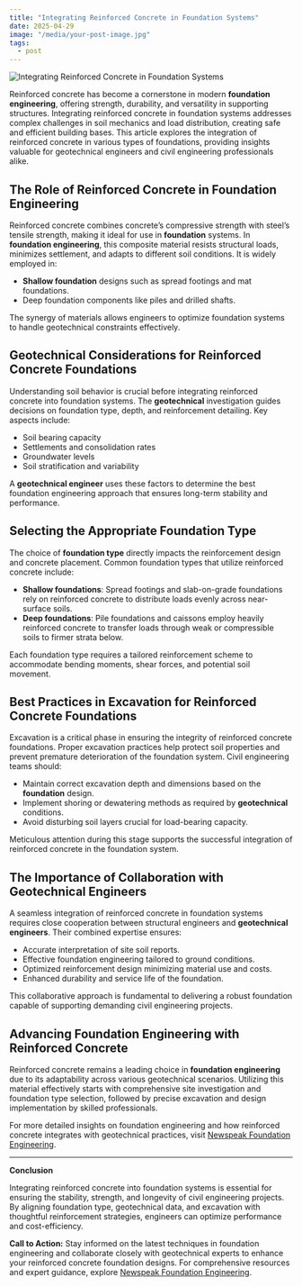 ```yaml
---
title: "Integrating Reinforced Concrete in Foundation Systems"
date: 2025-04-29
image: "/media/your-post-image.jpg"
tags:
  - post
---
```


![Integrating Reinforced Concrete in Foundation Systems](/media/your-post-image.jpg)

Reinforced concrete has become a cornerstone in modern **foundation engineering**, offering strength, durability, and versatility in supporting structures. Integrating reinforced concrete in foundation systems addresses complex challenges in soil mechanics and load distribution, creating safe and efficient building bases. This article explores the integration of reinforced concrete in various types of foundations, providing insights valuable for geotechnical engineers and civil engineering professionals alike.

## The Role of Reinforced Concrete in Foundation Engineering

Reinforced concrete combines concrete’s compressive strength with steel’s tensile strength, making it ideal for use in **foundation** systems. In **foundation engineering**, this composite material resists structural loads, minimizes settlement, and adapts to different soil conditions. It is widely employed in:

- **Shallow foundation** designs such as spread footings and mat foundations.
- Deep foundation components like piles and drilled shafts.

The synergy of materials allows engineers to optimize foundation systems to handle geotechnical constraints effectively.

## Geotechnical Considerations for Reinforced Concrete Foundations

Understanding soil behavior is crucial before integrating reinforced concrete into foundation systems. The **geotechnical** investigation guides decisions on foundation type, depth, and reinforcement detailing. Key aspects include:

- Soil bearing capacity
- Settlements and consolidation rates
- Groundwater levels
- Soil stratification and variability

A **geotechnical engineer** uses these factors to determine the best foundation engineering approach that ensures long-term stability and performance.

## Selecting the Appropriate Foundation Type

The choice of **foundation type** directly impacts the reinforcement design and concrete placement. Common foundation types that utilize reinforced concrete include:

- **Shallow foundations**: Spread footings and slab-on-grade foundations rely on reinforced concrete to distribute loads evenly across near-surface soils.
- **Deep foundations**: Pile foundations and caissons employ heavily reinforced concrete to transfer loads through weak or compressible soils to firmer strata below.

Each foundation type requires a tailored reinforcement scheme to accommodate bending moments, shear forces, and potential soil movement.

## Best Practices in Excavation for Reinforced Concrete Foundations

Excavation is a critical phase in ensuring the integrity of reinforced concrete foundations. Proper excavation practices help protect soil properties and prevent premature deterioration of the foundation system. Civil engineering teams should:

- Maintain correct excavation depth and dimensions based on the **foundation** design.
- Implement shoring or dewatering methods as required by **geotechnical** conditions.
- Avoid disturbing soil layers crucial for load-bearing capacity.

Meticulous attention during this stage supports the successful integration of reinforced concrete in the foundation system.

## The Importance of Collaboration with Geotechnical Engineers

A seamless integration of reinforced concrete in foundation systems requires close cooperation between structural engineers and **geotechnical engineers**. Their combined expertise ensures:

- Accurate interpretation of site soil reports.
- Effective foundation engineering tailored to ground conditions.
- Optimized reinforcement design minimizing material use and costs.
- Enhanced durability and service life of the foundation.

This collaborative approach is fundamental to delivering a robust foundation capable of supporting demanding civil engineering projects.

## Advancing Foundation Engineering with Reinforced Concrete

Reinforced concrete remains a leading choice in **foundation engineering** due to its adaptability across various geotechnical scenarios. Utilizing this material effectively starts with comprehensive site investigation and foundation type selection, followed by precise excavation and design implementation by skilled professionals.

For more detailed insights on foundation engineering and how reinforced concrete integrates with geotechnical practices, visit [Newspeak Foundation Engineering](https://newspeak.today/foundation-engineering).

---

**Conclusion**

Integrating reinforced concrete into foundation systems is essential for ensuring the stability, strength, and longevity of civil engineering projects. By aligning foundation type, geotechnical data, and excavation with thoughtful reinforcement strategies, engineers can optimize performance and cost-efficiency.

**Call to Action:** Stay informed on the latest techniques in foundation engineering and collaborate closely with geotechnical experts to enhance your reinforced concrete foundation designs. For comprehensive resources and expert guidance, explore [Newspeak Foundation Engineering](https://newspeak.today/foundation-engineering).
